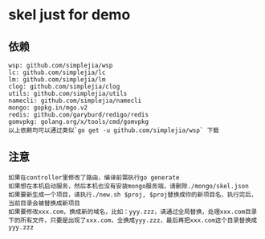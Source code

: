 # skel just for demo

## 依赖
    wsp: github.com/simplejia/wsp
    lc: github.com/simplejia/lc
    lm: github.com/simplejia/lm
    clog: github.com/simplejia/clog
    utils: github.com/simplejia/utils
    namecli: github.com/simplejia/namecli
    mongo: gopkg.in/mgo.v2
    redis: github.com/garyburd/redigo/redis
    gomvpkg: golang.org/x/tools/cmd/gomvpkg
    以上依赖均可以通过类似`go get -u github.com/simplejia/wsp` 下载

## 注意
    如果在controller里修改了路由，编译前需执行go generate
    如果想在本机启动服务，然后本机也没有安装mongo服务端，请删除./mongo/skel.json
    如果要新生成一个项目，请执行./new.sh $proj, $proj替换成你的新项目名，执行完后，当前目录会被替换成新项目
    如果要修改xxx.com，换成新的域名，比如：yyy.zzz，请通过全局替换，处理xxx.com目录下的所有文件，只要是出现了xxx.com，全换成yyy.zzz，最后再把xxx.com这个目录替换成yyy.zzz


